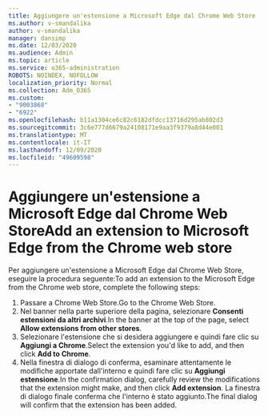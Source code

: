```yaml
---
title: Aggiungere un'estensione a Microsoft Edge dal Chrome Web Store
ms.author: v-smandalika
author: v-smandalika
manager: dansimp
ms.date: 12/03/2020
ms.audience: Admin
ms.topic: article
ms.service: o365-administration
ROBOTS: NOINDEX, NOFOLLOW
localization_priority: Normal
ms.collection: Adm_O365
ms.custom:
- "9003868"
- "6922"
ms.openlocfilehash: b11a1304ce6c82c6182dfdcc13716d295ab802d3
ms.sourcegitcommit: 3c6e777d6679a24108171e9aa3f9379a8d44e001
ms.translationtype: MT
ms.contentlocale: it-IT
ms.lasthandoff: 12/09/2020
ms.locfileid: "49609598"
---
```

# <a name="add-an-extension-to-microsoft-edge-from-the-chrome-web-store"></a><span data-ttu-id="185ef-102">Aggiungere un'estensione a Microsoft Edge dal Chrome Web Store</span><span class="sxs-lookup"><span data-stu-id="185ef-102">Add an extension to Microsoft Edge from the Chrome web store</span></span>

<span data-ttu-id="185ef-103">Per aggiungere un'estensione a Microsoft Edge dal Chrome Web Store, eseguire la procedura seguente:</span><span class="sxs-lookup"><span data-stu-id="185ef-103">To add an extension to the Microsoft Edge from the Chrome web store, complete the following steps:</span></span>

1. <span data-ttu-id="185ef-104">Passare a Chrome Web Store.</span><span class="sxs-lookup"><span data-stu-id="185ef-104">Go to the Chrome Web Store.</span></span>
2. <span data-ttu-id="185ef-105">Nel banner nella parte superiore della pagina, selezionare **Consenti estensioni da altri archivi**.</span><span class="sxs-lookup"><span data-stu-id="185ef-105">In the banner at the top of the page, select **Allow extensions from other stores**.</span></span>
3. <span data-ttu-id="185ef-106">Selezionare l'estensione che si desidera aggiungere e quindi fare clic su **Aggiungi a Chrome**.</span><span class="sxs-lookup"><span data-stu-id="185ef-106">Select the extension you'd like to add, and then click **Add to Chrome**.</span></span>
4. <span data-ttu-id="185ef-107">Nella finestra di dialogo di conferma, esaminare attentamente le modifiche apportate dall'interno e quindi fare clic su **Aggiungi estensione**.</span><span class="sxs-lookup"><span data-stu-id="185ef-107">In the confirmation dialog, carefully review the modifications that the extension might make, and then click **Add extension**.</span></span>
<span data-ttu-id="185ef-108">La finestra di dialogo finale conferma che l'interno è stato aggiunto.</span><span class="sxs-lookup"><span data-stu-id="185ef-108">The final dialog will confirm that the extension has been added.</span></span>
